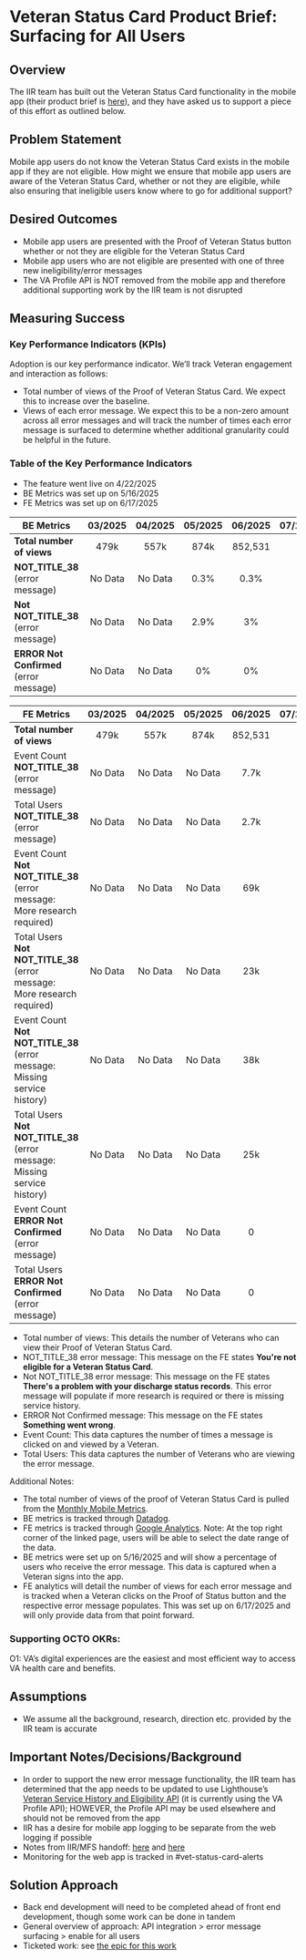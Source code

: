 # Veteran Status Card Product Brief: Surfacing for All Users

## Overview

The IIR team has built out the Veteran Status Card functionality in the mobile app (their product brief is [here](https://github.com/department-of-veterans-affairs/va.gov-team/blob/master/products/veteran-status/v1/veterans-status-web-product-outline.md)), and they have asked us to support a piece of this effort as outlined below.

## Problem Statement

Mobile app users do not know the Veteran Status Card exists in the mobile app if they are not eligible. How might we ensure that mobile app users are aware of the Veteran Status Card, whether or not they are eligible, while also ensuring that ineligible users know where to go for additional support?

## Desired Outcomes

* Mobile app users are presented with the Proof of Veteran Status button whether or not they are eligible for the Veteran Status Card  
* Mobile app users who are not eligible are presented with one of three new ineligibility/error messages  
* The VA Profile API is NOT removed from the mobile app and therefore additional supporting work by the IIR team is not disrupted

## Measuring Success

### Key Performance Indicators (KPIs)

Adoption is our key performance indicator. We’ll track Veteran engagement and interaction as follows:

* Total number of views of the Proof of Veteran Status Card. We expect this to increase over the baseline.   
* Views of each error message. We expect this to be a non-zero amount across all error messages and will track the number of times each error message is surfaced to determine whether additional granularity could be helpful in the future.

### Table of the Key Performance Indicators 
* The feature went live on 4/22/2025
* BE Metrics was set up on 5/16/2025
* FE Metrics was set up on 6/17/2025

|BE Metrics  | 03/2025 | 04/2025 | 05/2025 | 06/2025 | 07/2025 | 08/2025 | 09/2025 |
| ----- | :---: | :---: | :---: | :---: | :---: | :---: | :---: |
| **Total number of views** | 479k | 557k | 874k  | 852,531|  |  |  |
|**NOT\_TITLE\_38** (error message) | No Data | No Data | 0.3% | 0.3% |  |  |  |
| **Not NOT\_TITLE\_38** (error message) | No Data | No Data | 2.9% | 3% |  |  |  |
|**ERROR Not Confirmed** (error message) | No Data | No Data | 0% | 0% |  |  |  |

|FE Metrics  | 03/2025 | 04/2025 | 05/2025 | 06/2025 | 07/2025 | 08/2025 | 09/2025 |
| ----- | :---: | :---: | :---: | :---: | :---: | :---: | :---: |
| **Total number of views** | 479k | 557k | 874k  | 852,531|  |  |  |
|Event Count **NOT\_TITLE\_38** (error message) | No Data | No Data | No Data |7.7k |  |  |  |
|Total Users **NOT\_TITLE\_38** (error message) | No Data | No Data | No Data |2.7k |  |  |  |
|Event Count **Not NOT\_TITLE\_38** (error message: More research required) | No Data | No Data | No Data | 69k |  |  |  |
|Total Users **Not NOT\_TITLE\_38** (error message: More research required) | No Data | No Data | No Data | 23k |  |  |  |
|Event Count **Not NOT\_TITLE\_38** (error message: Missing service history) | No Data | No Data | No Data | 38k |  |  |  |
|Total Users **Not NOT\_TITLE\_38** (error message: Missing service history) | No Data | No Data | No Data | 25k |  |  |  |
|Event Count **ERROR Not Confirmed** (error message) | No Data | No Data | No Data | 0 |  |  |  |
|Total Users **ERROR Not Confirmed** (error message) | No Data | No Data |No Data | 0 |  |  |  |

* Total number of views: This details the number of Veterans who can view their Proof of Veteran Status Card.
* NOT\_TITLE\_38 error message: This message on the FE states **You're not eligible for a Veteran Status Card**.
* Not NOT\_TITLE\_38 error message: This message on the FE states **There's a problem with your discharge status records**. This error message will populate if more research is required or there is missing service history.
* ERROR Not Confirmed message: This message on the FE states **Something went wrong**.
* Event Count: This data captures the number of times a message is clicked on and viewed by a Veteran.   
* Total Users: This data captures the number of Veterans who are viewing the error message. 

Additional Notes:
* The total number of views of the proof of Veteran Status Card is pulled from the [Monthly Mobile Metrics](https://github.com/department-of-veterans-affairs/va.gov-team/blob/master/products/va-mobile-app/analytics/README.md#march-2025).
* BE metrics is tracked through [Datadog](https://vagov.ddog-gov.com/dashboard/ech-i5z-egy/veteran-status-card?fromUser=true&refresh_mode=paused&from_ts=1746075600000&to_ts=1748753999999&live=false).
* FE metrics is tracked through [Google Analytics](https://analytics.google.com/analytics/web/?authuser=2&hl=en#/p265787033/reports/dashboard?params=_u..pageSize%3D250%26_u.comparisonOption%3Ddisabled%26_u.date00%3D20250616%26_u.date01%3D20250624%26_u..nav%3Dmaui%26_r..dimension-value%3D%7B%22dimension%22:%22eventName%22,%22value%22:%22vama_vsc_error_shown%22%7D&r=events-overview&collectionId=3022309925). Note: At the top right corner of the linked page, users will be able to select the date range of the data.
* BE metrics were set up on 5/16/2025 and will show a percentage of users who receive the error message. This data is captured when a Veteran signs into the app.  
* FE analytics will detail the number of views for each error message and is tracked when a Veteran clicks on the Proof of Status button and the respective error message populates. This was set up on 6/17/2025 and will only provide data from that point forward. 

### Supporting OCTO OKRs:

O1: VA’s digital experiences are the easiest and most efficient way to access VA health care and benefits.

## Assumptions

* We assume all the background, research, direction etc. provided by the IIR team is accurate

## Important Notes/Decisions/Background

* In order to support the new error message functionality, the IIR team has determined that the app needs to be updated to use Lighthouse’s [Veteran Service History and Eligibility API](https://developer.va.gov/explore/api/veteran-service-history-and-eligibility) (it is currently using the VA Profile API); HOWEVER, the Profile API may be used elsewhere and should not be removed from the app   
* IIR has a desire for mobile app logging to be separate from the web logging if possible  
* Notes from IIR/MFS handoff: [here](https://github.com/department-of-veterans-affairs/va-mobile-feature-support/issues/209#issuecomment-2654834565) and [here](https://dsva.slack.com/archives/C07SD9P7XB9/p1739394087892769)  
* Monitoring for the web app is tracked in \#vet-status-card-alerts

## Solution Approach

* Back end development will need to be completed ahead of front end development, though some work can be done in tandem  
* General overview of approach: API integration \> error message surfacing \> enable for all users  
* Ticketed work: see [the epic for this work](https://github.com/department-of-veterans-affairs/va-mobile-feature-support/issues/83)
